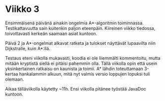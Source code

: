 # Viikko 3

Ensimmäisenä päivänä ainakin ongelmia A*-algoritmin toiminnassa.
Testikattavuutta sain kuitenkin paljon eteenpäin. Kiireinen viikko tiedossa,
toivottavasti kerkeän saamaan asiat kuntoon.

Päivä 2 ja A*-ongelmat alkavat ratketa ja tulokset näyttävät lupaavilta niin
Dijkstralle, kuin A*:llä.

Testaus eteni viikolla mukavasti, koodia ei ole liiemmälti kommentoitu, mutta
mitään kryptistä siellä ei pitäisi pahemmin olla.
Tällä viikolla opin että usein yksinkertainen ratkaisu on kaunista ja toimii.
A* lähdin toteuttamaan 3-kertaa hankalammin alkuun, mitä nyt valmis versio loppujen
lopuksi tuli olemaan.

Aikaa tälläviikolla käytetty ~11h.
Ensi viikolla pitänee työstää JavaDoc kuntoon.